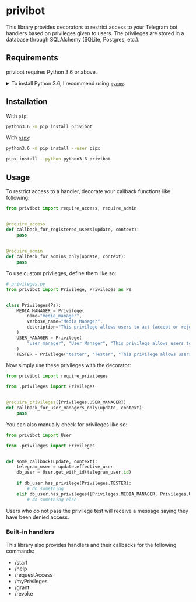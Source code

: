# privibot
This library provides decorators to restrict access to your Telegram bot handlers based on privileges given to users.
The privileges are stored in a database through SQLAlchemy (SQLite, Postgres, etc.).

## Requirements
privibot requires Python 3.6 or above.

<details>
<summary>To install Python 3.6, I recommend using <a href="https://github.com/pyenv/pyenv"><code>pyenv</code></a>.</summary>

```bash
# install pyenv
git clone https://github.com/pyenv/pyenv ~/.pyenv

# setup pyenv (you should also put these three lines in .bashrc or similar)
export PATH="${HOME}/.pyenv/bin:${PATH}"
export PYENV_ROOT="${HOME}/.pyenv"
eval "$(pyenv init -)"

# install Python 3.6
pyenv install 3.6.8

# make it available globally
pyenv global system 3.6.8
```
</details>

## Installation
With `pip`:
```bash
python3.6 -m pip install privibot
```

With [`pipx`](https://github.com/cs01/pipx):
```bash
python3.6 -m pip install --user pipx

pipx install --python python3.6 privibot
```


## Usage
To restrict access to a handler, decorate your callback functions like following:

```python
from privibot import require_access, require_admin


@require_access
def callback_for_registered_users(update, context):
    pass
  
  
@require_admin
def callback_for_admins_only(update, context):
    pass
```

To use custom privileges, define them like so:

```python
# privileges.py
from privibot import Privilege, Privileges as Ps


class Privileges(Ps):
    MEDIA_MANAGER = Privilege(
        name="media_manager",
        verbose_name="Media Manager",
        description="This privilege allows users to act (accept or reject) on media-related requests.",
    )
    USER_MANAGER = Privilege(
        "user_manager", "User Manager", "This privilege allows users to manage access of other users to the bot."
    )
    TESTER = Privilege("tester", "Tester", "This privilege allows users to test new things.")
```

Now simply use these privileges with the decorator:

```python
from privibot import require_privileges

from .privileges import Privileges


@require_privileges([Privileges.USER_MANAGER])
def callback_for_user_managers_only(update, context):
    pass
```

You can also manually check for privileges like so:

```python
from privibot import User

from .privileges import Privileges


def some_callback(update, context):
    telegram_user = update.effective_user
    db_user = User.get_with_id(telegram_user.id)
    
    if db_user.has_privilege(Privileges.TESTER):
        # do something
    elif db_user.has_privileges([Privileges.MEDIA_MANAGER, Privileges.USER_MANAGER]):
        # do something else
```

Users who do not pass the privilege test will receive a message saying they have been denied access.

### Built-in handlers
This library also provides handlers and their callbacks for the following commands:
- /start
- /help
- /requestAccess
- /myPrivileges
- /grant
- /revoke
